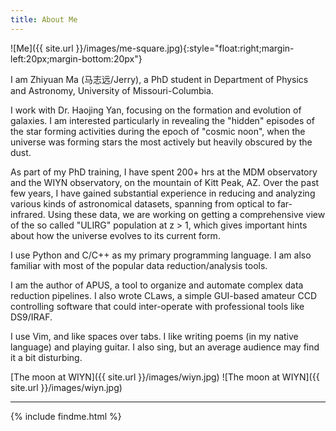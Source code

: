 ```yaml
---
title: About Me
---
```


![Me]({{ site.url }}/images/me-square.jpg){:style="float:right;margin-left:20px;margin-bottom:20px"}

I am Zhiyuan Ma (马志远/Jerry), a PhD student in Department of Physics and
Astronomy, University of Missouri-Columbia.

I work with Dr. Haojing Yan, focusing on the formation and evolution of
galaxies. I am interested particularly in revealing the "hidden" episodes of
the star forming activities during the epoch of "cosmic noon", when the
universe was forming stars the most actively but heavily obscured by the dust.

As part of my PhD training, I have spent 200+ hrs at the MDM observatory and
the WIYN observatory, on the mountain of Kitt Peak, AZ. Over the past few
years, I have gained substantial experience in reducing and analyzing various
kinds of astronomical datasets, spanning from optical to far-infrared. Using
these data, we are working on getting a comprehensive view of the so called
"ULIRG" population at z > 1, which gives important hints about how the universe
evolves to its current form.

I use Python and C/C++ as my primary programming language. I am also familiar
with most of the popular data reduction/analysis tools.

I am the author of APUS, a tool to organize and automate complex data
reduction pipelines. I also wrote CLaws, a simple GUI-based amateur CCD
controlling software that could inter-operate with professional tools like
DS9/IRAF.

I use Vim, and like spaces over tabs. I like writing poems (in my native
language) and playing guitar. I also sing, but an average audience may find it
a bit disturbing.

[The moon at WIYN]({{ site.url }}/images/wiyn.jpg)
![The moon at WIYN]({{ site.url }}/images/wiyn.jpg)

---

{% include findme.html %}
